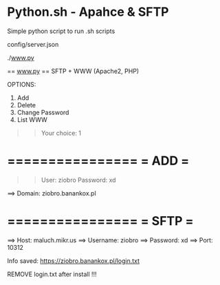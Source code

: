 # Python.sh - Apahce & SFTP
Simple python script to run .sh scripts

config/server.json

./www.py

== www.py ==
SFTP + WWW (Apache2, PHP)

OPTIONS:
1. Add
2. Delete
3. Change Password
4. List WWW

>> Your choice: 1

================
=     ADD      =
================

>> User: ziobro
>> Password: xd


==> Domain: ziobro.banankox.pl

================
=     SFTP     =
================

==> Host: maluch.mikr.us
==> Username: ziobro
==> Password: xd
==> Port: 10312

Info saved:
https://ziobro.banankox.pl/login.txt

REMOVE login.txt after install !!!